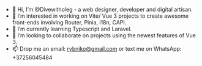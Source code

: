 - 👋 Hi, I’m @Divewitholeg - a web designer, developer and digital artisan.
- 👀 I’m interested in working on Vite/ Vue 3 projects to create awesome front-ends involving Router, Pinia, i18n, CAPI.
- 🌱 I’m currently learning Typescript and Laravel.
- 💞️ I’m looking to collaborate on projects using the newest features of Vue 3.
- 📫 Drop me an email: rybniko@gmail.com or text me on WhatsApp: +37256045484

<!---
Divewitholeg/Divewitholeg is a ✨ special ✨ repository because its `README.md` (this file) appears on your GitHub profile.
You can click the Preview link to take a look at your changes.
--->
